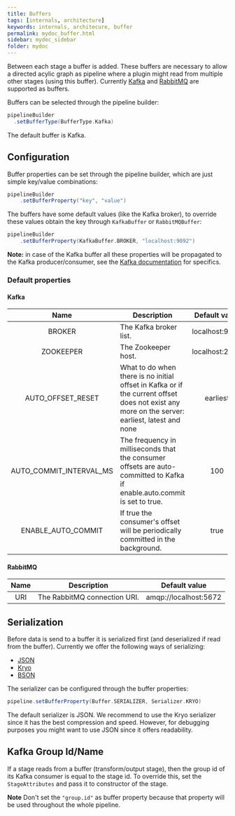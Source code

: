 ```yaml
---
title: Buffers
tags: [internals, architecture]
keywords: internals, architecure, buffer
permalink: mydoc_buffer.html
sidebar: mydoc_sidebar
folder: mydoc
---
```


Between each stage a buffer is added. These buffers are necessary to allow a directed acylic graph as pipeline where a plugin might read from multiple other stages (using this buffer). Currently [Kafka](https://kafka.apache.org/) and [RabbitMQ](https://www.rabbitmq.com/) are supported as buffers.

Buffers can be selected through the pipeline builder:
```scala
pipelineBuilder
  .setBufferType(BufferType.Kafka)
```

The default buffer is Kafka. 

## Configuration
Buffer properties can be set through the pipeline builder, which are just simple key/value combinations:
```scala 
pipelineBuilder
    .setBufferProperty("key", "value")
```
The buffers have some default values (like the Kafka broker), to override these values obtain the key through `KafkaBuffer` or `RabbitMQBuffer`:
```scala 
pipelineBuilder
    .setBufferProperty(KafkaBuffer.BROKER, "localhost:9092")
```

**Note:** in case of the Kafka buffer all these properties will be propagated to the Kafka producer/consumer, see the [Kafka documentation](https://kafka.apache.org/documentation/#configuration) for specifics.
### Default properties

#### Kafka

|           Name          | Description                                                                                                                                   |  Default value |
|:-----------------------:|-----------------------------------------------------------------------------------------------------------------------------------------------|:--------------:|
| BROKER                  | The Kafka broker list.                                                                                                                        | localhost:9092 |
| ZOOKEEPER               | The Zookeeper host.                                                                                                                           | localhost:2181 |
| AUTO_OFFSET_RESET       | What to do when there is no initial offset in Kafka or if the current offset does not exist any more on the server: earliest, latest and none | earliest       |
| AUTO_COMMIT_INTERVAL_MS | The frequency in milliseconds that the consumer offsets are auto-committed to Kafka if enable.auto.commit is set to true.                     | 100            |
| ENABLE_AUTO_COMMIT      | If true the consumer's offset will be periodically committed in the background.                                                               | true           |

#### RabbitMQ

| Name | Description                  |     Default value     |
|:----:|------------------------------|:---------------------:|
| URI  | The RabbitMQ connection URI. | amqp://localhost:5672 |

## Serialization
Before data is send to a buffer it is serialized first (and deserialized if read from the buffer). Currently we offer the following ways of serializing: 

- [JSON](https://www.json.org/)
- [Kryo](https://github.com/EsotericSoftware/kryo)
- [BSON](http://bsonspec.org/)

The serializer can be configured through the buffer properties: 

```scala
pipeline.setBufferProperty(Buffer.SERIALIZER, Serializer.KRYO)
```

The default serializer is JSON. 
We recommend to use the Kryo serializer since it has the best compression and speed. However, for debugging purposes you might want to use JSON since it offers readability.

## Kafka Group Id/Name
If a stage reads from a buffer (transform/output stage), then the group id of its Kafka consumer is equal to the stage id.
To override this, set the `StageAttributes` and pass it to constructor of the stage. 

**Note** Don't set the `"group.id"` as buffer property because that property will be used throughout the whole pipeline. 
